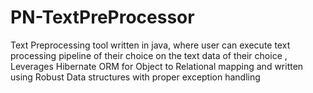 # PN-TextPreProcessor
Text Preprocessing tool written in java, where user can execute text processing pipeline of their choice on the text data of their choice , Leverages Hibernate ORM for Object to Relational mapping and written using Robust Data structures with proper exception handling 
